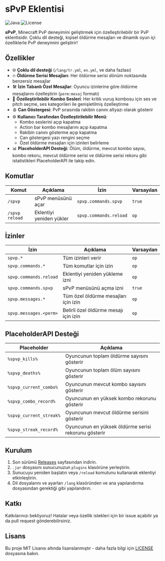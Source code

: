# sPvP Eklentisi

![Java](https://img.shields.io/badge/Java-8+-brightgreen)
![License](https://img.shields.io/badge/License-MIT-blue)

**sPvP**, Minecraft PvP deneyimini geliştirmek için özelleştirilebilir bir PvP eklentisidir. Çoklu dil desteği, kişisel öldürme mesajları ve dinamik oyun içi özelliklerle PvP deneyimini geliştirir!

## Özellikler

- 🌐 **Çoklu dil desteği** (`/lang/tr.yml`, `en.yml`, ve daha fazlası)
- 🔥 **Öldürme Serisi Mesajları**: Her öldürme serisi dönüm noktasında benzersiz mesajlar
- 🛠 **İzin Tabanlı Özel Mesajlar**: Oyuncu izinlerine göre öldürme mesajlarını özelleştirin (`perm:mesaj` formatı)
- 🎵 **Özelleştirilebilir Kombo Sesleri**: Her kritik vuruş kombosu için ses ve pitch seçme, ses kategorileri ile genişletilmiş özelleştirme
- 🩸 **Can Göstergesi**: PvP sırasında rakibin canını altyazı olarak gösterir
- ⚙️ **Kullanıcı Tarafından Özelleştirilebilir Menü**:
  - Kombo seslerini açıp kapatma
  - Action bar kombo mesajlarını açıp kapatma
  - Rakibin canını gösterme açıp kapatma
  - Can göstergesi yazı rengini seçme
  - Özel öldürme mesajları için izinleri belirleme
- 📊 **PlaceholderAPI Desteği**: Ölüm, öldürme, mevcut kombo sayısı, kombo rekoru, mevcut öldürme serisi ve öldürme serisi rekoru gibi istatistikleri PlaceholderAPI ile takip edin.

## Komutlar

| Komut          | Açıklama                     | İzin                       | Varsayılan |
| -------------- | ---------------------------- | -------------------------- | ---------- |
| `/spvp`        | sPvP menüsünü açar            | `spvp.commands.spvp`        | `true`     |
| `/spvp reload` | Eklentiyi yeniden yükler      | `spvp.commands.reload`      | `op`       |

## İzinler

| İzin                      | Açıklama                                      | Varsayılan |
| ------------------------- | --------------------------------------------- | ---------- |
| `spvp.*`                   | Tüm izinleri verir                           | `op`       |
| `spvp.commands.*`          | Tüm komutlar için izin                        | `op`       |
| `spvp.commands.reload`     | Eklentiyi yeniden yükleme izni                | `op`       |
| `spvp.commands.spvp`       | sPvP menüsünü açma izni                       | `true`     |
| `spvp.messages.*`          | Tüm özel öldürme mesajları için izin          | `op`     |
| `spvp.messages.<perm>`     | Belirli özel öldürme mesajı için izin         | `op`     |

## PlaceholderAPI Desteği

| Placeholder               | Açıklama                                |
| ------------------------- | --------------------------------------- |
| `%spvp_kills%`            | Oyuncunun toplam öldürme sayısını gösterir |
| `%spvp_deaths%`           | Oyuncunun toplam ölüm sayısını gösterir   |
| `%spvp_current_combo%`    | Oyuncunun mevcut kombo sayısını gösterir  |
| `%spvp_combo_record%`     | Oyuncunun en yüksek kombo rekorunu gösterir |
| `%spvp_current_streak%`   | Oyuncunun mevcut öldürme serisini gösterir |
| `%spvp_streak_record%`    | Oyuncunun en yüksek öldürme serisi rekorunu gösterir |

## Kurulum

1. Son sürümü [Releases](https://github.com/username/sPvP/releases) sayfasından indirin.
2. `.jar` dosyasını sunucunuzun `plugins` klasörüne yerleştirin.
3. Sunucuyu yeniden başlatın veya `/reload` komutunu kullanarak eklentiyi etkinleştirin.
4. Dil dosyalarını ve ayarları `/lang` klasöründen ve ana yapılandırma dosyasından gerektiği gibi yapılandırın.

## Katkı

Katkılarınızı bekliyoruz! Hatalar veya özellik istekleri için bir issue açabilir ya da pull request gönderebilirsiniz.

## Lisans

Bu proje MIT Lisansı altında lisanslanmıştır - daha fazla bilgi için [LICENSE](LICENSE) dosyasına bakın.
